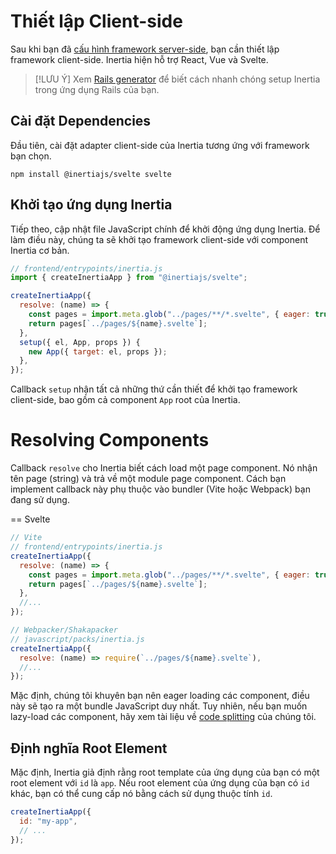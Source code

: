 # Thiết lập Client-side

Sau khi bạn đã [cấu hình framework server-side](/docs/02-server-side-setup.md), bạn cần thiết lập framework client-side. Inertia hiện hỗ trợ React, Vue và Svelte.

> [!LƯU Ý]
> Xem [Rails generator](/docs/02-server-side-setup.md#rails-generator) để biết cách nhanh chóng setup Inertia trong ứng dụng Rails của bạn.

## Cài đặt Dependencies

Đầu tiên, cài đặt adapter client-side của Inertia tương ứng với framework bạn chọn.

```shell
npm install @inertiajs/svelte svelte
```

## Khởi tạo ứng dụng Inertia

Tiếp theo, cập nhật file JavaScript chính để khởi động ứng dụng Inertia. Để làm điều này, chúng ta sẽ khởi tạo framework client-side với component Inertia cơ bản.

```js
// frontend/entrypoints/inertia.js
import { createInertiaApp } from "@inertiajs/svelte";

createInertiaApp({
  resolve: (name) => {
    const pages = import.meta.glob("../pages/**/*.svelte", { eager: true });
    return pages[`../pages/${name}.svelte`];
  },
  setup({ el, App, props }) {
    new App({ target: el, props });
  },
});
```

Callback `setup` nhận tất cả những thứ cần thiết để khởi tạo framework client-side, bao gồm cả component `App` root của Inertia.

# Resolving Components

Callback `resolve` cho Inertia biết cách load một page component. Nó nhận tên page (string) và trả về một module page component. Cách bạn implement callback này phụ thuộc vào bundler (Vite hoặc Webpack) bạn đang sử dụng.

== Svelte

```js
// Vite
// frontend/entrypoints/inertia.js
createInertiaApp({
  resolve: (name) => {
    const pages = import.meta.glob("../pages/**/*.svelte", { eager: true });
    return pages[`../pages/${name}.svelte`];
  },
  //...
});

// Webpacker/Shakapacker
// javascript/packs/inertia.js
createInertiaApp({
  resolve: (name) => require(`../pages/${name}.svelte`),
  //...
});
```

Mặc định, chúng tôi khuyên bạn nên eager loading các component, điều này sẽ tạo ra một bundle JavaScript duy nhất. Tuy nhiên, nếu bạn muốn lazy-load các component, hãy xem tài liệu về [code splitting](/guide/code-splitting.md) của chúng tôi.

## Định nghĩa Root Element

Mặc định, Inertia giả định rằng root template của ứng dụng của bạn có một root element với `id` là `app`. Nếu root element của ứng dụng của bạn có `id` khác, bạn có thể cung cấp nó bằng cách sử dụng thuộc tính `id`.

```js
createInertiaApp({
  id: "my-app",
  // ...
});
```

